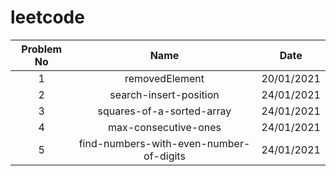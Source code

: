 # leetcode

| Problem No | Name  | Date  |
| :-----: | :-: | :-: |
| 1 | removedElement | 20/01/2021 |
| 2 | search-insert-position | 24/01/2021 |
| 3 | squares-of-a-sorted-array | 24/01/2021 |
| 4 | max-consecutive-ones | 24/01/2021 |
| 5 | find-numbers-with-even-number-of-digits | 24/01/2021 |
